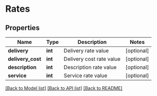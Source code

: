 # Rates

## Properties
Name | Type | Description | Notes
------------ | ------------- | ------------- | -------------
**delivery** | **int** | Delivery rate value | [optional] 
**delivery_cost** | **int** | Delivery cost rate value | [optional] 
**description** | **int** | Description rate value | [optional] 
**service** | **int** | Service rate value | [optional] 

[[Back to Model list]](../README.md#documentation-for-models) [[Back to API list]](../README.md#documentation-for-api-endpoints) [[Back to README]](../README.md)


